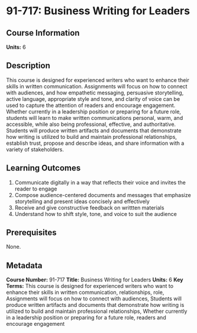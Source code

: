 # 91-717: Business Writing for Leaders

## Course Information

**Units:** 6

## Description

This course is designed for experienced writers who want to enhance their skills in written communication. Assignments will focus on how to connect with audiences, and how empathetic messaging, persuasive storytelling, active language, appropriate style and tone, and clarity of voice can be used to capture the attention of readers and encourage engagement. Whether currently in a leadership position or preparing for a future role, students will learn to make written communications personal, warm, and accessible, while also being professional, effective, and authoritative. Students will produce written artifacts and documents that demonstrate how writing is utilized to build and maintain professional relationships, establish trust, propose and describe ideas, and share information with a variety of stakeholders.

## Learning Outcomes

1. Communicate digitally in a way that reflects their voice and invites the reader to engage
2. Compose audience-centered documents and messages that emphasize storytelling and present ideas concisely and effectively
3. Receive and give constructive feedback on writtten materials
4. Understand how to shift style, tone, and voice to suit the audience

## Prerequisites

None.

## Metadata

**Course Number:** 91-717
**Title:** Business Writing for Leaders
**Units:** 6
**Key Terms:** This course is designed for experienced writers who want to enhance their skills in written communication, relationships, role, Assignments will focus on how to connect with audiences, Students will produce written artifacts and documents that demonstrate how writing is utilized to build and maintain professional relationships, Whether currently in a leadership position or preparing for a future role, readers and encourage engagement
